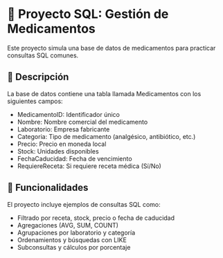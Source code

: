# 💊 Proyecto SQL: Gestión de Medicamentos

Este proyecto simula una base de datos de medicamentos para practicar consultas SQL comunes.
## 🧠 Descripción

La base de datos contiene una tabla llamada Medicamentos con los siguientes campos:

- MedicamentoID: Identificador único
- Nombre: Nombre comercial del medicamento
- Laboratorio: Empresa fabricante
- Categoria: Tipo de medicamento (analgésico, antibiótico, etc.)
- Precio: Precio en moneda local
- Stock: Unidades disponibles
- FechaCaducidad: Fecha de vencimiento
- RequiereReceta: Si requiere receta médica (Sí/No)

## 📌 Funcionalidades

El proyecto incluye ejemplos de consultas SQL como:

- Filtrado por receta, stock, precio o fecha de caducidad
- Agregaciones (AVG, SUM, COUNT)
- Agrupaciones por laboratorio y categoría
- Ordenamientos y búsquedas con LIKE
- Subconsultas y cálculos por porcentaje



